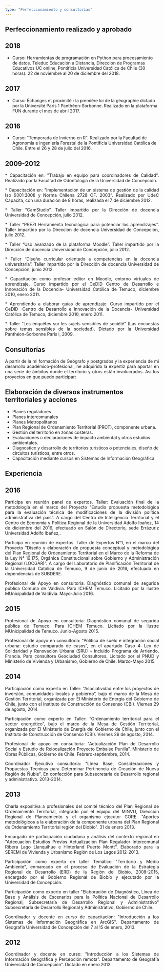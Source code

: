 ```yaml
---
type: "Perfeccionamiento y consultorías"
---
```

Perfeccionamiento realizado y aprobado
----

2018
----
* Curso: Herramientas de programación en Python para procesamiento de datos. Teleduc Educación a Distancia, Dirección de Programas Educativos UC online, Pontificia Universidad Católica de Chile (30 horas). 22 de noviembre al 20 de diciembre del 2018.

2017
----
* Curso: Échanges et proximité : la première loi de la géographie dictado por la Université Paris 1 Panthéon-Sorbonne. Realizado en la plataforma FUN durante el mes de abril 2017.

2016
----
* Curso: "Temporada de Invierno en R". Realizado por la Facultad de Agronomía e Ingeniería Forestal de la Pontificia Universidad Católica de Chile. Entre el 26 y 28 de julio del 2016.

2009-2012
----
<p align="justify"> 
* Capacitación en: "Trabajo en equipo para coordinadores de Calidad". Realizado por la Facultad de Odontología de la Universidad de Concepción.
</p> 
<p align="justify"> 
* Capacitación en: "Implementación de un sistema de gestión de la calidad Iso 9001:2008 y Norma Chilena 2728 OF. 2003”. Realizado por UdeC Capacita, con una duración de 8 horas, realizada el 7 de diciembre 2012.
</p> 
<p align="justify"> 
* Taller “CamStudio”. Taller impartido por la Dirección de docencia Universidad de Concepción, julio 2012.
</p> 
<p align="justify"> 
* Taller “PREZI Herramienta tecnológica para potenciar los aprendizajes”. Taller impartido por la Dirección de docencia Universidad de Concepción, julio 2012.
</p> 
<p align="justify"> 
* Taller “Uso avanzado de la plataforma Moodle”. Taller impartido por la Dirección de docencia Universidad de Concepción, julio 2012.
</p>
<p align="justify"> 
* Taller “Diseño curricular orientado a competencias en la docencia universitaria”. Taller impartido por la Dirección de docencia Universidad de Concepción, junio 2012.
</p> 
<p align="justify"> 
* Capacitación como profesor editor en Moodle, entorno virtuales de aprendizaje. Curso impartido por el CeDID Centro de Desarrollo e Innovación de la Docencia- Universidad Católica de Temuco, diciembre 2010, enero 2011.
</p> 
<p align="justify"> 
* Aprendiendo a elaborar guías de aprendizaje. Curso impartido por el CeDID -Centro de Desarrollo e Innovación de la Docencia- Universidad Católica de Temuco, diciembre 2010, enero 2011.
</p> 
<p align="justify"> 
* Taller “Les enquêtes sur les sujets sensibles de société” (Las encuestas sobre temas sensibles de la sociedad). Dictado por la Universidad Panthéon-Sorbonne Paris I, 2009.
</p>


Consultorías
----

<p align="justify"> 
A partir de la mi formación de Geógrafo y postgrados y la experiencia de mi desarrollo académico-profesional, he adquirido la expertiz para aportar en una serie de ámbitos donde el territorio y otros están involucrados. Así los proyectos en que puedo participar:
</p>

Elaboración de diversos instrumentos territoriales y acciones
-------------------------------------------------------------

* Planes reguladores
* Planes intercomunales
* Planes Metropolitanos
* Plan Regional de Ordenamiento Territorial (PROT), componente urbana.
* Gestión del territorio en zonas costeras.
* Evaluaciones o declaraciones de impacto ambiental y otros estudios ambientales.
* Diagnostico y desarrollo de territorios turísticos o potenciales, diseño de circuitos turísticos, entre otros.
* Capacitación mediante cursos en Sistemas de Información Geográfica.

Experiencia
-----------

2016
----
<p align="justify">
<i class="fa fa-check"></i> Participa en reunión panel de expertos. Taller: Evaluación final de la metodología en el marco del Proyecto "Estudio propuesta metodológica para la evaluación técnica de modificaciones de la división política administrativa del país”. A cargo del Centro de Inteligencia Territorial y el Centro de Economía y Política Regional de la Universidad Adolfo Ibañez, 14 de diciembre del 2016, efectuado en Salón de Directorio, sede Errázuriz Universidad Adolfo Ibáñez,.
</p>

<p align="justify">
<i class="fa fa-check"></i> Participa en reunión de expertos. Taller de Expertos N°1, en el marco del Proyecto "Diseño y elaboración de propuesta conceptual y metodológica del Plan Regional de Ordenamiento Territorial en el Marco de la Reforma de la Ley N° 19.175, Orgánica Constitucional sobre Gobierno y Administración Regional (LOCGAR)”. A cargo del Laboratorio de Planificación Territorial de la Universidad Católica de Temuco, 9 de junio de 2016, efectuado en dependencias de SUBDERE.
</p>

<p align="justify">
<i class="fa fa-check"></i> Profesional de Apoyo en consultoría: Diagnóstico comunal de segurida pública Comuna de Valdivia. Para ICHEM Temuco. Licitado por la Ilustre MUnicipalidad de Valdivia. Mayo-Julio 2016.
</p>

2015
----

<p align="justify">
<i class="fa fa-check"></i> Profesional de Apoyo en consultoría: Diagnóstico comunal de segurida pública de Temuco. Para ICHEM Temuco. Licitado por la Ilustre MUnicipalidad de Temuco. Junio-Agosto 2015.
</p>

<p align="justify">
<i class="fa fa-check"></i> Profesional de apoyo en consultoría: “Política de suelo e integración social urbana: estudio comparado de casos”, en el apartado Caso 4: Ley de Solidaridad y Renovación Urbana (SRU) – Incluido Programa de Arriendo, Francia. Para consultora Geociudad Consultores. Licitado por el PNUD y Ministerio de Vivienda y Urbanismo, Gobierno de Chile. Marzo-Mayo 2015.
</p>

2014
----

<p align="justify">
<i class="fa fa-check"></i> Participación como experto en Taller: “Asociatividad entre los proyectos de inversión, comunidades locales y  gobierno”, bajo el marco de la Mesa de Gestión Territorial, organizada por El Ministerio de Energía del Gobierno de Chile, junto con el Instituto de Construcción de Consenso (CBI). Viernes 29 de agosto, 2014.
</p>

<p align="justify">
<i class="fa fa-check"></i> Participación como experto en Taller: “Ordenamiento territorial para el sector energético”, bajo el marco de la Mesa de Gestión Territorial, organizada por El Ministerio de Energía del Gobierno de Chile, junto con el Instituto de Construcción de Consenso (CBI). Viernes 29 de agosto, 2014.
</p>

<p align="justify">
<i class="fa fa-check"></i> Profesional de apoyo en consultoría: "Actualización Plan de Desarrollo Social y Estudio de Relocalización Proyecto  Embalse Punilla”. Ministerio de Obras Públicas, Gobierno de Chile. Febrero-septiembre, 2014. 
</p>

<p align="justify">
<i class="fa fa-check"></i> Coordinador Ejecutivo consultoría: "Línea Base, Consideraciones y Propuestas Técnicas para Determinar Pertinencia de Creación de Nueva Región de Ñuble". En confección para Subsecretaría de Desarrollo regional y administrativo. 2013-2014. 
</p>

2013
----

<p align="justify">
<i class="fa fa-check"></i> Charla expositiva a profesionales del comité técnico del Plan Regional de Ordenamiento Territorial, integrado por el equipo del MINVU, Dirección Regional de Planeamiento y el organismo ejecutor GORE. "Aportes metodológicos a la elaboración​ de la componente urbana del Plan Regional de Ordenamiento Territorial región del Biobío". 31 de enero 2013.​
</p>

<p align="justify">
<i class="fa fa-check"></i> Encargado de participación ciudadana y análisis del contexto regional en "Adecuación Estudios Previos Actualización Plan Regulador Intercomunal Ribera Lago Llanquihue e Hinterland Puerto Montt". Elaborado para la SEREMI de Vivienda y Urbanismo Región de Los Lagos 2012-2013.
</p>

<p align="justify">
<i class="fa fa-check"></i> Participación como experto en taller Temático "Territorio y Medio Ambiente", enmarcado en el proceso de Evaluación de la Estrategia Regional de Desarrollo (ERD) de la Región del Biobío, 2008-2015, encargado por el Gobierno Regional de Biobío y ejecutado por la Universidad de Concepción.
</p>

<p align="justify">
<i class="fa fa-check"></i> Participación como experto en taller "Elaboración de Diagnóstico, Línea de Base y Análisis de Escenarios para la Política Nacional de Desarrollo Regional, Subsecretaría de Desarrollo Regional y Administrativo" Subsecretaría de Desarrollo Regional y Administrativo, Gobierno de Chile.
</p>

<p align="justify">
<i class="fa fa-check"></i> Coordinador y docente en curso de capacitación: "Introducción a los Sistemas de Información Geográfica en ArcGIS". Departamento de Geografía Universidad de Concepción del 7 al 15 de enero, 2013.
</p>

2012
----

<p align="justify">
<i class="fa fa-check"></i> Coordinador y docente en curso: "Introducción a los Sistemas de Información Geográfica y Percepción remota". Departamento de Geografía Universidad de Concepción". Dictado en enero 2012.
</p>
